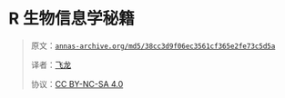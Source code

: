 # R 生物信息学秘籍

> 原文：[`annas-archive.org/md5/38cc3d9f06ec3561cf365e2fe73c5d5a`](https://annas-archive.org/md5/38cc3d9f06ec3561cf365e2fe73c5d5a)
> 
> 译者：[飞龙](https://github.com/wizardforcel)
> 
> 协议：[CC BY-NC-SA 4.0](http://creativecommons.org/licenses/by-nc-sa/4.0/)